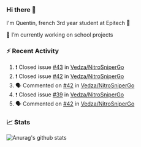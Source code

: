 ### Hi there 👋

I'm Quentin, french 3rd year student at Epitech :raised_hands: 

🔭 I’m currently working on school projects

### :zap: Recent Activity

<!--START_SECTION:activity-->
1. ❗️ Closed issue [#43](https://github.com/Vedza/NitroSniperGo/issues/43) in [Vedza/NitroSniperGo](https://github.com/Vedza/NitroSniperGo)
2. ❗️ Closed issue [#42](https://github.com/Vedza/NitroSniperGo/issues/42) in [Vedza/NitroSniperGo](https://github.com/Vedza/NitroSniperGo)
3. 🗣 Commented on [#42](https://github.com/Vedza/NitroSniperGo/issues/42) in [Vedza/NitroSniperGo](https://github.com/Vedza/NitroSniperGo)
4. ❗️ Closed issue [#39](https://github.com/Vedza/NitroSniperGo/issues/39) in [Vedza/NitroSniperGo](https://github.com/Vedza/NitroSniperGo)
5. 🗣 Commented on [#42](https://github.com/Vedza/NitroSniperGo/issues/42) in [Vedza/NitroSniperGo](https://github.com/Vedza/NitroSniperGo)
<!--END_SECTION:activity-->


### 📈 Stats

![Anurag's github stats](https://github-readme-stats.vercel.app/api?username=vedza&show_icons=false&theme=dark)
